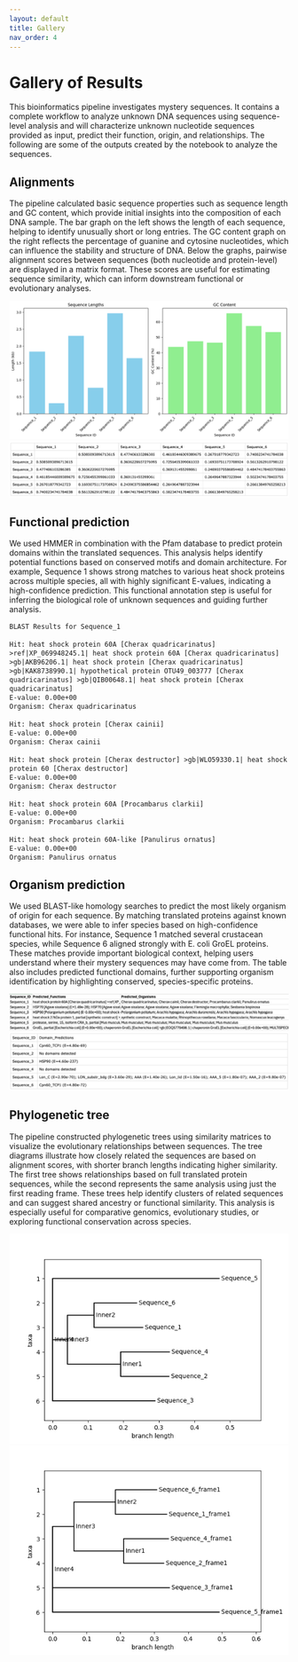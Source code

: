 ```yaml
---
layout: default
title: Gallery
nav_order: 4
---
```


# Gallery of Results
This bioinformatics pipeline investigates mystery sequences. It contains a complete workflow to analyze unknown DNA sequences using sequence-level analysis and will characterize unknown nucleotide sequences provided as input, predict their function, origin, and relationships. The following are some of the outputs created by the notebook to analyze the sequences. 

## Alignments
The pipeline calculated basic sequence properties such as sequence length and GC content, which provide initial insights into the composition of each DNA sample. The bar graph on the left shows the length of each sequence, helping to identify unusually short or long entries. The GC content graph on the right reflects the percentage of guanine and cytosine nucleotides, which can influence the stability and structure of DNA.
Below the graphs, pairwise alignment scores between sequences (both nucleotide and protein-level) are displayed in a matrix format. These scores are useful for estimating sequence similarity, which can inform downstream functional or evolutionary analyses.

![1](sequence_properties.png)
![2](nucleotide_similarity.png)

## Functional prediction
We used HMMER in combination with the Pfam database to predict protein domains within the translated sequences. This analysis helps identify potential functions based on conserved motifs and domain architecture.
For example, Sequence 1 shows strong matches to various heat shock proteins across multiple species, all with highly significant E-values, indicating a high-confidence prediction. 
This functional annotation step is useful for inferring the biological role of unknown sequences and guiding further analysis.


```
BLAST Results for Sequence_1

Hit: heat shock protein 60A [Cherax quadricarinatus] >ref|XP_069948245.1| heat shock protein 60A [Cherax quadricarinatus] >gb|AKB96206.1| heat shock protein [Cherax quadricarinatus] >gb|KAK8738990.1| hypothetical protein OTU49_003777 [Cherax quadricarinatus] >gb|QIB00648.1| heat shock protein [Cherax quadricarinatus]
E-value: 0.00e+00
Organism: Cherax quadricarinatus

Hit: heat shock protein [Cherax cainii]
E-value: 0.00e+00
Organism: Cherax cainii

Hit: heat shock protein [Cherax destructor] >gb|WLO59330.1| heat shock protein 60 [Cherax destructor]
E-value: 0.00e+00
Organism: Cherax destructor

Hit: heat shock protein 60A [Procambarus clarkii]
E-value: 0.00e+00
Organism: Procambarus clarkii

Hit: heat shock protein 60A-like [Panulirus ornatus]
E-value: 0.00e+00
Organism: Panulirus ornatus
```

## Organism prediction
We used BLAST-like homology searches to predict the most likely organism of origin for each sequence. By matching translated proteins against known databases, we were able to infer species based on high-confidence functional hits.
For instance, Sequence 1 matched several crustacean species, while Sequence 6 aligned strongly with E. coli GroEL proteins. These matches provide important biological context, helping users understand where their mystery sequences may have come from.
The table also includes predicted functional domains, further supporting organism identification by highlighting conserved, species-specific proteins.

![1](organism_predictions.png)
![2](domain_predictions.png)

## Phylogenetic tree
The pipeline constructed phylogenetic trees using similarity matrices to visualize the evolutionary relationships between sequences. The tree diagrams illustrate how closely related the sequences are based on alignment scores, with shorter branch lengths indicating higher similarity.
The first tree shows relationships based on full translated protein sequences, while the second represents the same analysis using just the first reading frame. These trees help identify clusters of related sequences and can suggest shared ancestry or functional similarity. This analysis is especially useful for comparative genomics, evolutionary studies, or exploring functional conservation across species.

![1](tree_nucleotides.png)
![2](tree_proteins.png)
